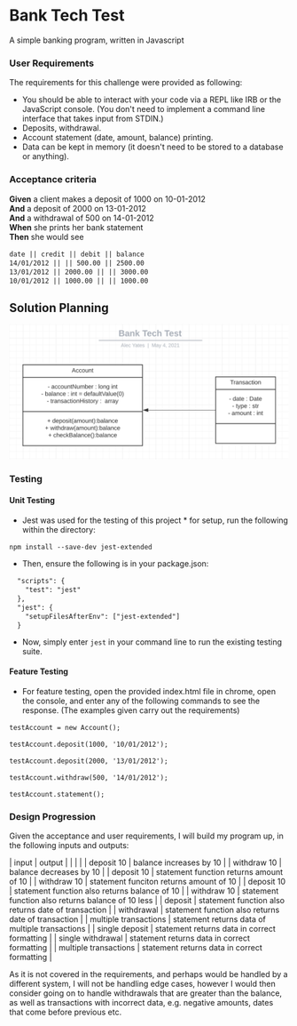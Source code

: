 # Bank Tech Test

A simple banking program, written in Javascript

### User Requirements

The requirements for this challenge were provided as following:

* You should be able to interact with your code via a REPL like IRB or the JavaScript console.  (You don't need to implement a command line interface that takes input from STDIN.)
* Deposits, withdrawal.
* Account statement (date, amount, balance) printing.
* Data can be kept in memory (it doesn't need to be stored to a database or anything).

### Acceptance criteria

**Given** a client makes a deposit of 1000 on 10-01-2012  
**And** a deposit of 2000 on 13-01-2012  
**And** a withdrawal of 500 on 14-01-2012  
**When** she prints her bank statement  
**Then** she would see

```
date || credit || debit || balance
14/01/2012 || || 500.00 || 2500.00
13/01/2012 || 2000.00 || || 3000.00
10/01/2012 || 1000.00 || || 1000.00
```
## Solution Planning

![image](./assets/classDiagram.png)

### Testing

#### Unit Testing
* Jest was used for the testing of this project * for setup, run the following within the directory:

```
npm install --save-dev jest-extended
```
* Then, ensure the following is in your package.json:

```
  "scripts": {
    "test": "jest"
  },
  "jest": {
    "setupFilesAfterEnv": ["jest-extended"]
  }
```

* Now, simply enter `jest` in your command line to run the existing testing suite.

#### Feature Testing
* For feature testing, open the provided index.html file in chrome, open the console, and enter any of the following commands to see the response. (The examples given carry out the requirements)
```console
testAccount = new Account();
```
```console
testAccount.deposit(1000, '10/01/2012');
```
```console
testAccount.deposit(2000, '13/01/2012');
```
```console
testAccount.withdraw(500, '14/01/2012');
```
```console
testAccount.statement();
```

### Design Progression

Given the acceptance and user requirements, I will build my program up, in the following inputs and outputs:

|        input          |                            output                        |
|                       |                                                          |
| deposit 10            |                 balance increases by 10                  |
| withdraw 10           |                 balance decreases by 10                  |
| deposit 10            |          statement function returns amount of 10         |
| withdraw 10           |          statement funciton returns amount of 10         |
| deposit 10            |        statement function also returns balance of 10     |
| withdraw 10           |     statement function also returns balance of 10 less   |
| deposit               |    statement function also returns date of transaction   |
| withdrawal            |    statement function also returns date of transaction   |
| multiple transactions |     statement returns data of multiple transactions      |
| single deposit        |       statement returns data in correct formatting       |
| single withdrawal     |       statement returns data in correct formatting       |
| multiple transactions |       statement returns data in correct formatting       | 

As it is not covered in the requirements, and perhaps would be handled by a different system, I will not be handling edge cases, however I would then consider going on to handle withdrawals that are greater than the balance, as well as transactions with incorrect data, e.g. negative amounts, dates that come before previous etc.

